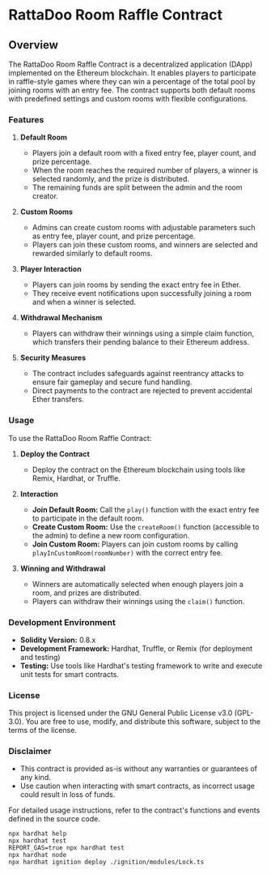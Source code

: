 # RattaDoo Room Raffle Contract

## Overview

The RattaDoo Room Raffle Contract is a decentralized application (DApp) implemented on the Ethereum blockchain. It enables players to participate in raffle-style games where they can win a percentage of the total pool by joining rooms with an entry fee. The contract supports both default rooms with predefined settings and custom rooms with flexible configurations.

### Features

1. **Default Room**
   - Players join a default room with a fixed entry fee, player count, and prize percentage.
   - When the room reaches the required number of players, a winner is selected randomly, and the prize is distributed.
   - The remaining funds are split between the admin and the room creator.

2. **Custom Rooms**
   - Admins can create custom rooms with adjustable parameters such as entry fee, player count, and prize percentage.
   - Players can join these custom rooms, and winners are selected and rewarded similarly to default rooms.

3. **Player Interaction**
   - Players can join rooms by sending the exact entry fee in Ether.
   - They receive event notifications upon successfully joining a room and when a winner is selected.

4. **Withdrawal Mechanism**
   - Players can withdraw their winnings using a simple claim function, which transfers their pending balance to their Ethereum address.

5. **Security Measures**
   - The contract includes safeguards against reentrancy attacks to ensure fair gameplay and secure fund handling.
   - Direct payments to the contract are rejected to prevent accidental Ether transfers.

### Usage

To use the RattaDoo Room Raffle Contract:

1. **Deploy the Contract**
   - Deploy the contract on the Ethereum blockchain using tools like Remix, Hardhat, or Truffle.

2. **Interaction**
   - **Join Default Room:** Call the `play()` function with the exact entry fee to participate in the default room.
   - **Create Custom Room:** Use the `createRoom()` function (accessible to the admin) to define a new room configuration.
   - **Join Custom Room:** Players can join custom rooms by calling `playInCustomRoom(roomNumber)` with the correct entry fee.

3. **Winning and Withdrawal**
   - Winners are automatically selected when enough players join a room, and prizes are distributed.
   - Players can withdraw their winnings using the `claim()` function.

### Development Environment

- **Solidity Version:** 0.8.x
- **Development Framework:** Hardhat, Truffle, or Remix (for deployment and testing)
- **Testing:** Use tools like Hardhat's testing framework to write and execute unit tests for smart contracts.

### License

This project is licensed under the GNU General Public License v3.0 (GPL-3.0). You are free to use, modify, and distribute this software, subject to the terms of the license.

### Disclaimer

- This contract is provided as-is without any warranties or guarantees of any kind.
- Use caution when interacting with smart contracts, as incorrect usage could result in loss of funds.

For detailed usage instructions, refer to the contract's functions and events defined in the source code.


```shell
npx hardhat help
npx hardhat test
REPORT_GAS=true npx hardhat test
npx hardhat node
npx hardhat ignition deploy ./ignition/modules/Lock.ts
```
